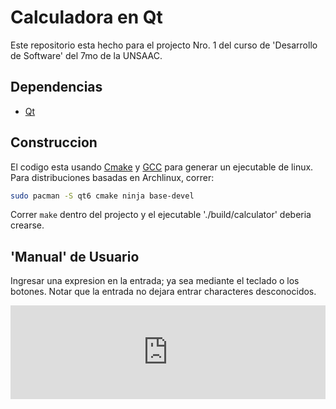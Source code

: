 # Calculadora en Qt

Este repositorio esta hecho para el projecto Nro. 1 del curso de 'Desarrollo de
Software' del 7mo de la UNSAAC.

## Dependencias
- [Qt](https://www.qt.io/download-dev)

## Construccion
El codigo esta usando [Cmake](https://cmake.org/) y [GCC](https://gcc.gnu.org/)
para generar un ejecutable de linux. Para distribuciones basadas en Archlinux,
correr:

```sh
sudo pacman -S qt6 cmake ninja base-devel
```

Correr `make` dentro del projecto y el ejecutable './build/calculator' deberia
crearse.

## 'Manual' de Usuario
Ingresar una expresion en la entrada; ya sea mediante el teclado o los botones.
Notar que la entrada no dejara entrar characteres desconocidos.

<div align="center">
  <iframe width="100%" height="auto" src="https://www.youtube.com/embed/76TOzjNChbU " frameborder="0" allowfullscreen></iframe>
</div>

